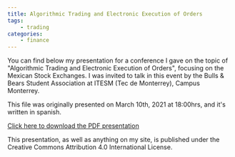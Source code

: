 ```yaml
---
title: Algorithmic Trading and Electronic Execution of Orders
tags:
    - trading
categories:
    - finance
---
```


You can find below my presentation for a conference I gave on the topic of "Algorithmic Trading and Electronic Execution of Orders", focusing on the Mexican Stock Exchanges. I was invited to talk in this event by the Bulls & Bears Student Association at ITESM (Tec de Monterrey), Campus Monterrey.

This file was originally presented on March 10th, 2021 at 18:00hrs, and it's written in spanish.

[Click here to download the PDF presentation](/assets/posts/2021-03-10-algorithmic-trading-presentation/2021-03-10-algorithmic-trading-presentation.pdf)

This presentation, as well as anything on my site, is published under the Creative Commons Attribution 4.0 International License.